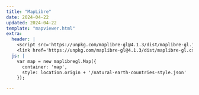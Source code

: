 ```yaml
---
title: "MapLibre"
date: 2024-04-22
updated: 2024-04-22
template: "mapviewer.html"
extra:
  header: |
    <script src='https://unpkg.com/maplibre-gl@4.1.3/dist/maplibre-gl.js'></script>
    <link href='https://unpkg.com/maplibre-gl@4.1.3/dist/maplibre-gl.css' rel='stylesheet' />
  js: |
    var map = new maplibregl.Map({
      container: 'map',
      style: location.origin + '/natural-earth-countries-style.json'
    });

---
```

